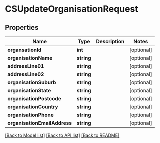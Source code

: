 # CSUpdateOrganisationRequest

## Properties
Name | Type | Description | Notes
------------ | ------------- | ------------- | -------------
**organsationId** | **int** |  | [optional] 
**organisationName** | **string** |  | [optional] 
**addressLine01** | **string** |  | [optional] 
**addressLine02** | **string** |  | [optional] 
**organisationSuburb** | **string** |  | [optional] 
**organisationState** | **string** |  | [optional] 
**organisationPostcode** | **string** |  | [optional] 
**organisationCountry** | **string** |  | [optional] 
**organisationPhone** | **string** |  | [optional] 
**organisationEmailAddress** | **string** |  | [optional] 

[[Back to Model list]](../README.md#documentation-for-models) [[Back to API list]](../README.md#documentation-for-api-endpoints) [[Back to README]](../README.md)


